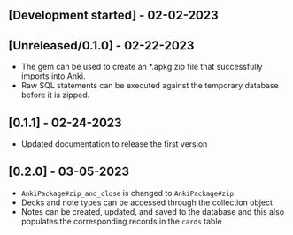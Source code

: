 ## [Development started] - 02-02-2023

## [Unreleased/0.1.0] - 02-22-2023

- The gem can be used to create an *.apkg zip file that successfully imports into Anki.
- Raw SQL statements can be executed against the temporary database before it is zipped.

## [0.1.1] - 02-24-2023

- Updated documentation to release the first version

## [0.2.0] - 03-05-2023

- `AnkiPackage#zip_and_close` is changed to `AnkiPackage#zip`
- Decks and note types can be accessed through the collection object
- Notes can be created, updated, and saved to the database and this also populates the corresponding records in the `cards` table